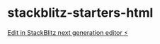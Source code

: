 # stackblitz-starters-html

[Edit in StackBlitz next generation editor ⚡️](https://stackblitz.com/~/github.com/manjutabetai/stackblitz-starters-html)